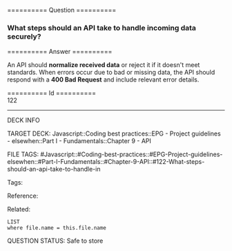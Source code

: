 ========== Question ==========  

### What steps should an API take to handle incoming data securely?  

========== Answer ==========  

An API should **normalize received data** or reject it if it doesn't meet standards. When errors occur due to bad or missing data, the API should respond with a **400 Bad Request** and include relevant error details.

========== Id ==========  
122

---

DECK INFO

TARGET DECK: Javascript::Coding best practices::EPG - Project guidelines - elsewhen::Part I - Fundamentals::Chapter 9 - API

FILE TAGS: #Javascript::#Coding-best-practices::#EPG-Project-guidelines-elsewhen::#Part-I-Fundamentals::#Chapter-9-API::#122-What-steps-should-an-api-take-to-handle-in

Tags:

Reference:

Related:

```dataview
LIST
where file.name = this.file.name
```

QUESTION STATUS: Safe to store
